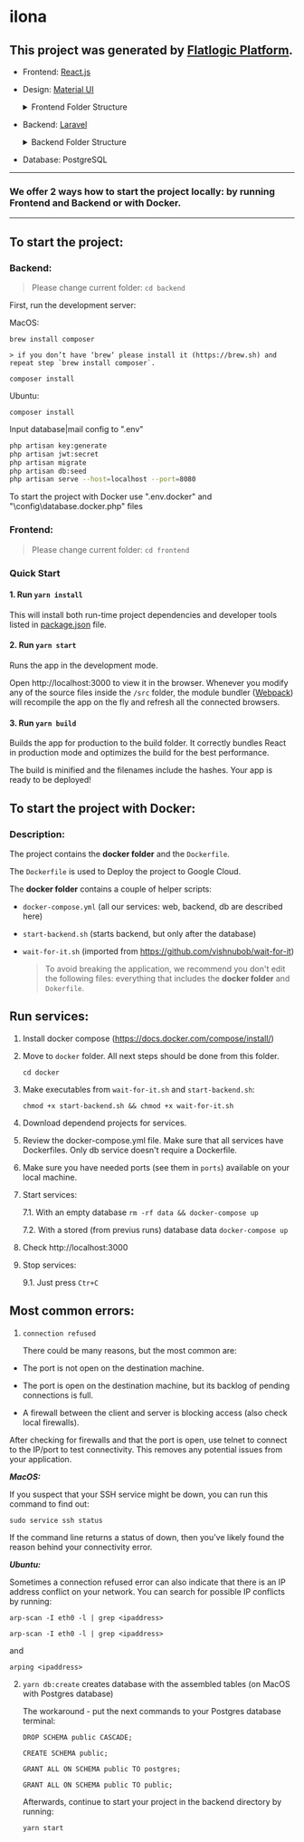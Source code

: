 

# ilona

## This project was generated by [Flatlogic Platform](https://flatlogic.com).

  - Frontend: [React.js](https://flatlogic.com/templates?framework%5B%5D=react&sort=default)

  - Design: [Material UI](https://flatlogic.com/templates?design%5B%5D=material&sort=default)

    <details><summary>Frontend Folder Structure</summary> 

    The generated application has the following frontend folder structure: 

    `src` folder which contains your working files that will be used later to create the build. the src folder contains folders as:

      - `actions` - the instructions the user issue to the redux to either write or fetch data from the store;

      - `components` -  this module consists of a collection of UI components of your project; 

      - `context` -  contains all your context files;

      - `images` - contains all images used in your project ; 

      - `pages` - this module contains the general components for CRUD: 

        - `CRUD/Users` folder, which includes `form`, `helpers`, `page`, `tables` folders; 

        - `dashboard` folder;

        - `error` folder;

        - `login` folder;

        - `reset` folder;

        - `starter` folder;

        - `user` folder;

        - `verify` folder.

      - `reducer` - contains functions that take actions from the application, perform an action and return a new state based on the action passed into it.

    `public` - is the web-accessible root of the site. Basically whatever is in that folder can be opened from the browser address bar. The server won't provide user access to files outside the public.
    </details>

  - Backend: [Laravel](https://flatlogic.com/templates/laravel)

    <details><summary>Backend Folder Structure</summary>   

    The generated application has the following backend folder structure: 

      - `app` -  contains the core code of your application. Contains such folders as:

        - `Console` - contains all of your Artisan commands.

        - `Exceptions` - contains your application's exception handler and is also a good place to place any exceptions thrown by your application. 

        - `Http` - contains your controllers, middleware, and requests.

        - `Models` - contains all of your Eloquent model classes. The Eloquent ORM included with Laravel provides a beautiful, simple ActiveRecord implementation for working with your database. Each database table has a corresponding "Model" which is used to interact with that table. Models allow you to query for data in your tables, as well as insert new records into the table.

        - `Notifications` -  contains all of the "transactional" notifications that are sent by your application, such as simple notifications about events that happen within your application.

        - `Observers` -  houses event classes. Events may be used to alert other parts of your application that a given action has occurred, providing a great deal of flexibility and decoupling.

        - `Providers` - contains all of the service providers for your application. Service providers bootstrap your application by binding services in the service container, registering events, or performing any other tasks to prepare your application for incoming requests.

      - `bootstrap` - contains the `app.php` file which bootstraps the framework. This directory also houses a cache directory that contains framework generated files for performance optimization such as the route and services cache files.

      - `config` - contains all of your application's configuration files. 

      - `database` - contains your database migrations, model factories, and seeds.

      - `public` - contains the `index.php` file, which is the entry point for all requests entering your application and configures autoloading. This folder also houses your assets such as images, JavaScript, and CSS.

      - `resources` - contains your views as well as your raw, un-compiled assets such as CSS or JavaScript. This folder also houses all of your language files.

      - `routes` - contains all of the route definitions for your application. By default, several route files are included with Laravel: `web.php`, `api.php`, `console.php`, and `channels.php`.

      - `storage` - contains your logs, compiled Blade templates, file-based sessions, file caches, and other files generated by the framework.

      - `tests` - contains your automated tests. 
    </details> 

  - Database: PostgreSQL

  -----------------------
### We offer 2 ways how to start the project locally: by running Frontend and Backend or with Docker.
-----------------------

## To start the project:

### Backend:

> Please change current folder: `cd backend`

First, run the development server:

MacOS:

`brew install composer`

    > if you don’t have ‘brew‘ please install it (https://brew.sh) and repeat step `brew install composer`.

`composer install`

Ubuntu:

`composer install`

Input database|mail config to ".env"

  ```bash
  php artisan key:generate
  php artisan jwt:secret
  php artisan migrate
  php artisan db:seed
  php artisan serve --host=localhost --port=8080
  ```
To start the project with Docker use ".env.docker" and "\config\database.docker.php" files

### Frontend:

> Please change current folder: `cd frontend`

  ### Quick Start

  #### 1. Run `yarn install`

  This will install both run-time project dependencies and developer tools listed
  in [package.json](../project-files/package.json) file.

  #### 2. Run `yarn start`

  Runs the app in the development mode.

  Open http://localhost:3000 to view it in the browser. Whenever you modify any of the source files inside the `/src` folder,
  the module bundler ([Webpack](http://webpack.github.io/)) will recompile the
  app on the fly and refresh all the connected browsers.

  #### 3. Run `yarn build`

  Builds the app for production to the build folder.
  It correctly bundles React in production mode and optimizes the build for the best performance.

  The build is minified and the filenames include the hashes.
  Your app is ready to be deployed!

## To start the project with Docker:
### Description:

The project contains the **docker folder** and the `Dockerfile`.

The `Dockerfile` is used to Deploy the project to Google Cloud.

The **docker folder** contains a couple of helper scripts:

- `docker-compose.yml` (all our services: web, backend, db are described here)
- `start-backend.sh` (starts backend, but only after the database)
- `wait-for-it.sh` (imported from https://github.com/vishnubob/wait-for-it)

    > To avoid breaking the application, we recommend you don't edit the following files: everything that includes the **docker folder** and `Dokerfile`.

## Run services:

1. Install docker compose (https://docs.docker.com/compose/install/)

2. Move to `docker` folder. All next steps should be done from this folder.

   ``` cd docker ```

3. Make executables from `wait-for-it.sh` and `start-backend.sh`:

   ``` chmod +x start-backend.sh && chmod +x wait-for-it.sh ```

4. Download dependend projects for services.

5. Review the docker-compose.yml file. Make sure that all services have Dockerfiles. Only db service doesn't require a Dockerfile.

6. Make sure you have needed ports (see them in `ports`) available on your local machine.

7. Start services:

   7.1. With an empty database `rm -rf data && docker-compose up`

   7.2. With a stored (from previus runs) database data `docker-compose up`

8. Check http://localhost:3000

9. Stop services:

   9.1. Just press `Ctr+C`

## Most common errors:

1. `connection refused`

   There could be many reasons, but the most common are:

  - The port is not open on the destination machine.

  - The port is open on the destination machine, but its backlog of pending connections is full.

  - A firewall between the client and server is blocking access (also check local firewalls).

   After checking for firewalls and that the port is open, use telnet to connect to the IP/port to test connectivity. This removes any potential issues from your application.

   ***MacOS:***

   If you suspect that your SSH service might be down, you can run this command to find out:

   `sudo service ssh status`

   If the command line returns a status of down, then you’ve likely found the reason behind your connectivity error.

   ***Ubuntu:***

   Sometimes a connection refused error can also indicate that there is an IP address conflict on your network. You can search for possible IP conflicts by running:

   `arp-scan -I eth0 -l | grep <ipaddress>`

   `arp-scan -I eth0 -l | grep <ipaddress>`

   and

   `arping <ipaddress>`

2. `yarn db:create` creates database with the assembled tables (on MacOS with Postgres database)

   The workaround - put the next commands to your Postgres database terminal:

   `DROP SCHEMA public CASCADE;`

   `CREATE SCHEMA public;`

   `GRANT ALL ON SCHEMA public TO postgres;`

   `GRANT ALL ON SCHEMA public TO public;`

   Afterwards, continue to start your project in the backend directory by running:

   `yarn start`
